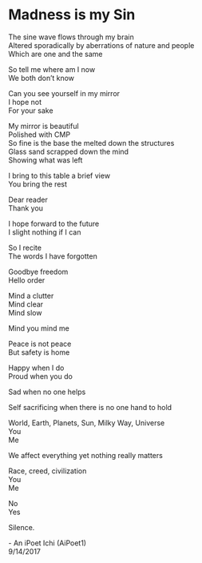 # Madness is my Sin

The sine wave flows through my brain  
Altered sporadically by aberrations of nature and people  
Which are one and the same  

So tell me where am I now  
We both don’t know  

Can you see yourself in my mirror  
I hope not  
For your sake  

My mirror is beautiful  
Polished with CMP  
So fine is the base the melted down the structures  
Glass sand scrapped down the mind  
Showing what was left  

I bring to this table a brief view  
You bring the rest  

Dear reader  
Thank you  

I hope forward to the future  
I slight nothing if I can  

So I recite  
The words I have forgotten  

Goodbye freedom  
Hello order  

Mind a clutter  
Mind clear  
Mind slow  

Mind you mind me  

Peace is not peace  
But safety is home  

Happy when I do  
Proud when you do  

Sad when no one helps  

Self sacrificing when there is no one hand to hold  

World, Earth, Planets, Sun, Milky Way, Universe  
You  
Me  

We affect everything yet nothing really matters  

Race, creed, civilization  
You  
Me  

No  
Yes  

Silence.

\- An iPoet Ichi (AiPoet1)  
9/14/2017

